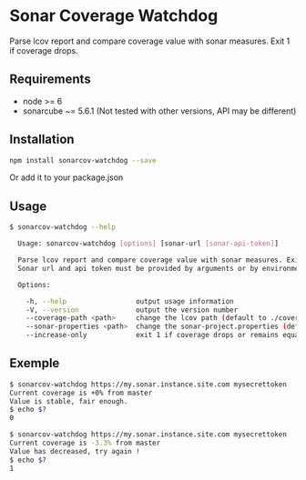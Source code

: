 # Sonar Coverage Watchdog

Parse lcov report and compare coverage value with sonar measures. Exit 1 if coverage drops.

## Requirements

- node >= 6
- sonarcube ~= 5.6.1 (Not tested with other versions, API may be different)


## Installation

```bash
npm install sonarcov-watchdog --save
```

Or add it to your package.json

## Usage

```bash
$ sonarcov-watchdog --help

  Usage: sonarcov-watchdog [options] [sonar-url [sonar-api-token]]

  Parse lcov report and compare coverage value with sonar measures. Exit 1 if coverage drops.
  Sonar url and api token must be provided by arguments or by environment variables SONAR_URL and SONAR_API_TOKEN.

  Options:

    -h, --help                 output usage information
    -V, --version              output the version number
    --coverage-path <path>     change the lcov path (default to ./coverage/lcov.info)
    --sonar-properties <path>  change the sonar-project.properties (default to ./sonar-project.properties
    --increase-only            exit 1 if coverage drops or remains equal
```

## Exemple

```bash
$ sonarcov-watchdog https://my.sonar.instance.site.com mysecrettoken
Current coverage is +0% from master
Value is stable, fair enough.
$ echo $?
0
```

```bash
$ sonarcov-watchdog https://my.sonar.instance.site.com mysecrettoken
Current coverage is -3.3% from master
Value has decreased, try again !
$ echo $?
1
```
